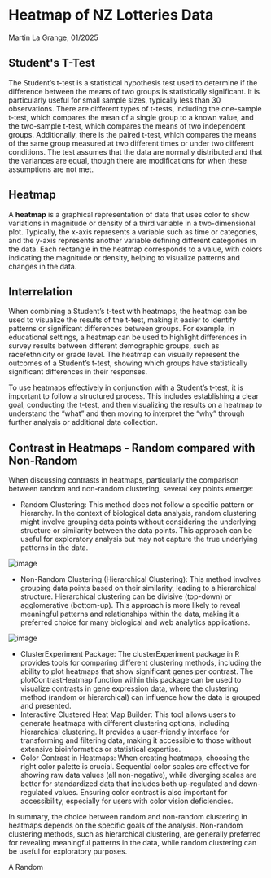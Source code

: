 # Heatmap of NZ Lotteries Data
Martin La Grange, 01/2025

## Student's T-Test
The Student’s t-test is a statistical hypothesis test used to determine if the difference between the means of two groups is statistically significant. It is particularly useful for small sample sizes, typically less than 30 observations. There are different types of t-tests, including the one-sample t-test, which compares the mean of a single group to a known value, and the two-sample t-test, which compares the means of two independent groups. Additionally, there is the paired t-test, which compares the means of the same group measured at two different times or under two different conditions. The test assumes that the data are normally distributed and that the variances are equal, though there are modifications for when these assumptions are not met.

## Heatmap
A **heatmap** is a graphical representation of data that uses color to show variations in magnitude or density of a third variable in a two-dimensional plot. Typically, the x-axis represents a variable such as time or categories, and the y-axis represents another variable defining different categories in the data. Each rectangle in the heatmap corresponds to a value, with colors indicating the magnitude or density, helping to visualize patterns and changes in the data.

## Interrelation
When combining a Student’s t-test with heatmaps, the heatmap can be used to visualize the results of the t-test, making it easier to identify patterns or significant differences between groups. For example, in educational settings, a heatmap can be used to highlight differences in survey results between different demographic groups, such as race/ethnicity or grade level. The heatmap can visually represent the outcomes of a Student’s t-test, showing which groups have statistically significant differences in their responses.

To use heatmaps effectively in conjunction with a Student’s t-test, it is important to follow a structured process. This includes establishing a clear goal, conducting the t-test, and then visualizing the results on a heatmap to understand the “what” and then moving to interpret the “why” through further analysis or additional data collection.

## Contrast in Heatmaps - Random compared with Non-Random
When discussing contrasts in heatmaps, particularly the comparison between random and non-random clustering, several key points emerge:

* Random Clustering: This method does not follow a specific pattern or hierarchy. In the context of biological data analysis, random clustering might involve grouping data points without considering the underlying structure or similarity between the data points. This approach can be useful for exploratory analysis but may not capture the true underlying patterns in the data.

![image](https://github.com/Deepshark5/Data-Processing-1---Heatmaps-for-forecast-evaluation/blob/main/Images/Heatmap_Random.jpg)
  
* Non-Random Clustering (Hierarchical Clustering): This method involves grouping data points based on their similarity, leading to a hierarchical structure. Hierarchical clustering can be divisive (top-down) or agglomerative (bottom-up). This approach is more likely to reveal meaningful patterns and relationships within the data, making it a preferred choice for many biological and web analytics applications.

![image](https://github.com/Deepshark5/Data-Processing-1---Heatmaps-for-forecast-evaluation/blob/5daa44e0300dfa633f1aa0b6435aadf9ef50e36c/Images/Heatmap_Clusters.jpg)
  
* ClusterExperiment Package: The clusterExperiment package in R provides tools for comparing different clustering methods, including the ability to plot heatmaps that show significant genes per contrast. The plotContrastHeatmap function within this package can be used to visualize contrasts in gene expression data, where the clustering method (random or hierarchical) can influence how the data is grouped and presented.
* Interactive Clustered Heat Map Builder: This tool allows users to generate heatmaps with different clustering options, including hierarchical clustering. It provides a user-friendly interface for transforming and filtering data, making it accessible to those without extensive bioinformatics or statistical expertise.
* Color Contrast in Heatmaps: When creating heatmaps, choosing the right color palette is crucial. Sequential color scales are effective for showing raw data values (all non-negative), while diverging scales are better for standardized data that includes both up-regulated and down-regulated values. Ensuring color contrast is also important for accessibility, especially for users with color vision deficiencies.

In summary, the choice between random and non-random clustering in heatmaps depends on the specific goals of the analysis. Non-random clustering methods, such as hierarchical clustering, are generally preferred for revealing meaningful patterns in the data, while random clustering can be useful for exploratory purposes.

A Random 

